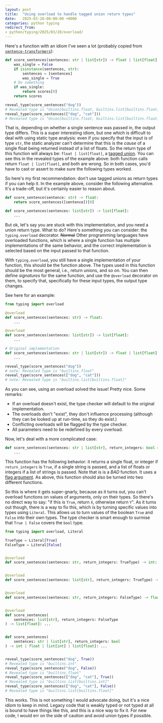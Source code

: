 ```yaml
---
layout: post
title:  "Using overload to handle tagged union return types"
date:   2025-03-28-00:00:00 +0000
categories: python typing
redirect_from:
- python/typing/2025/03/28/overload/
---
```


Here's a function with an idiom I've seen a lot (probably copied from [`sentence-transformers`](https://github.com/UKPLab/sentence-transformers)):

```python
def score_sentences(sentences: str | list[str]) -> float | list[float]:
    was_single = False
    if isinstance(sentences, str):
        sentences = [sentences]
        was_single = True
    # Do something
    if was_single:
        return scores[0]
    return scores

reveal_type(score_sentences("dog"))
# Revealed type is "Union[builtins.float, builtins.list[builtins.float]]"
reveal_type(score_sentences(["dog", "cat"]))
# Revealed type is "Union[builtins.float, builtins.list[builtins.float]]"
```

That is, depending on whether a single sentence was passed in, the output type differs. This is a super interesting idiom, but one which is difficult to deal with using static type analysis: even if you specify that the input is of type `str`, the static analyzer can't determine that this is the _cause_ of a single float being returned instead of a list of floats. So the return type of this function will always be: `float | list[float]`, a [tagged union](https://en.wikipedia.org/wiki/Tagged_union). You can see this in the revealed types of the example above: both function calls return `float | list[float]`, and both are wrong. So in both cases, you'd have to cast or assert to make sure the following types worked.

So here's my first recommendation: don't use tagged unions as return types if you can help it. In the example above, consider the following alternative. It's a trade-off, but it's certainly easier to reason about.

```python
def score_sentence(sentence: str) -> float:
    return score_sentences([sentence])[0]

def score_sentences(sentences: list[str]) -> list[float]:
    ...
```

But ok, let's say you are stuck with this implementation, and you need a union return type. What to do? Here's something you can consider: the `typing.overload` decorator. ~~Normal~~ Other programming languages have overloaded functions, which is where a single function has multiple implementations of the same behavior, and the correct implementation is selected based on the input passed to that function.

With `typing.overload`, you still have a single implementation of your function, this should be the function above. The types used in this function should be the most general, i.e., return unions, and so on. You can then define _signatures_ for the same function, and use the `@overload` decorator on them, to specify that, specifically for these input types, the output type changes.

See here for an example:

```python
from typing import overload

@overload
def score_sentences(sentences: str) -> float:
    ...

@overload
def score_sentences(sentences: list[str]) -> list[float]:
    ...

# Original implementation
def score_sentences(sentences: str | list[str]) -> float | list[float]:
    ...

reveal_type(score_sentences("dog"))
# note: Revealed type is "builtins.float"
reveal_type(score_sentences(["dog", "cat"]))
# note: Revealed type is "builtins.list[builtins.float]"
```

As you can see, using an overload solved the issue! Pretty nice. Some remarks:
* If an overload doesn't exist, the type checker will default to the original implementation.
* The overloads don't "exist", they don't influence processing (although they can be looked up at run-time, so they do exist.)
* Conflicting overloads will be flagged by the type checker.
* All parameters need to be redefined by every overload.

Now, let's deal with a more complicated case:

```python
def score_sentences(sentences: str | list[str], return_integers: bool = False) -> int | float | list[int] | list[float]:
    ...
```

This function has the following behavior: it returns a single float, or integer if `return_integers` is `True`, if a single string is passed, and a list of floats or integers if a list of strings is passed. Note that is is a _BAD_ function. It uses a [flag argument](https://martinfowler.com/bliki/FlagArgument.html). As above, this function should also be turned into two different functions.

So this is where it gets super-gnarly, because as it turns out, you can't overload functions on values of arguments, only on their types. So there's no direct way to say: "if this is `True`, return `X`, otherwise return `Y`". As it turns out though, there is a way to fix this, which is by turning specific values into types using `Literal`. This allows us to turn values of the boolean `True` and `False` into their own types. The type checker is smart enough to surmise that `True | False` covers the `bool` type.

```python
from typing import overload, Literal

TrueType = Literal[True]
FalseType = Literal[False]


@overload
def score_sentences(sentences: str, return_integers: TrueType) -> int: ...


@overload
def score_sentences(sentences: list[str], return_integers: TrueType) -> list[int]: ...


@overload
def score_sentences(sentences: str, return_integers: FalseType) -> float: ...


@overload
def score_sentences(
    sentences: list[str], return_integers: FalseType
) -> list[float]: ...


def score_sentences(
    sentences: str | list[str], return_integers: bool
) -> int | float | list[int] | list[float]: ...


reveal_type(score_sentences("dog", True))
# Revealed type is "builtins.int"
reveal_type(score_sentences("dog", False))
# Revealed type is "builtins.float"
reveal_type(score_sentences(["dog", "cat"], True))
# Revealed type is "builtins.list[builtins.int]"
reveal_type(score_sentences(["dog", "cat"], False))
# Revealed type is "builtins.list[builtins.float]"
```

This works. This is not something I would advocate doing, but it's a nice idiom to keep in mind. Legacy code that is weakly typed or not typed at all is bound to have things like this, and this is a nice way to fix it. For new code, I would err on the side of caution and avoid union types if possible.
